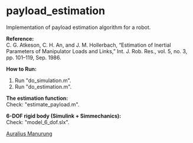 # payload_estimation  
Implementation of payload estimation algorithm for a robot.

**Reference:**  
C. G. Atkeson, C. H. An, and J. M. Hollerbach, “Estimation of Inertial Parameters of Manipulator Loads and Links,” Int. J. Rob. Res., vol. 5, no. 3, pp. 101–119, Sep. 1986.

**How to Run:**  
1. Run "do_simulation.m".  
2. Run "do_estimation.m".

**The estimation function:**  
Check: "estimate_payload.m".

**6-DOF rigid body (Simulink + Simmechanics):**  
Check: "model_6_dof.slx".

[Auralius Manurung](auralius.bitbucket.org)
